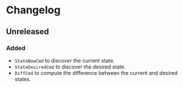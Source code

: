 # Changelog

## Unreleased

### Added

* `StateNowCmd` to discover the current state.
* `StateDesiredCmd` to discover the desired state.
* `DiffCmd` to compute the difference between the current and desired states.
